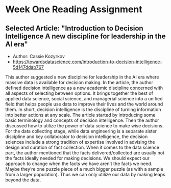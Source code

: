 # Week One Reading Assignment

## Selected Article: "Introduction to Decision Intelligence A new discipline for leadership in the AI era"
* Author: Cassie Kozyrkov
* https://towardsdatascience.com/introduction-to-decision-intelligence-5d147ddab767

This author suggested a new discipline for leadership in the AI era where massive data is available for decision making. In the article, the author defined decision intelligence as a new academic discipline concerned with all aspects of selecting between options. It brings together the best of applied data science, social science, and managerial science into a unified field that helps people use data to improve their lives and the world around them. In short, decision intelligence is the discipline of turning information into better actions at any scale. The article started by introducing some basic terminology and concepts of decision intelligence. Then the author discussed how to utilize the power of data science to make wise decisions. For the data collecting stage, while data engineering is a separate sister discipline and key collaborator to decision intelligence, the decision sciences include a strong tradition of expertise involved in advising the design and curation of fact collection. When it comes to the data science part, the author mentioned that the facts delivered/collected are usually not the facts ideally needed for making decisions. We should expect our approach to change when the facts we have aren’t the facts we need. Maybe they’re one puzzle piece of a much bigger puzzle (as with a sample from a larger population). Thus we can only utilize our data by making leaps beyond the data. 
